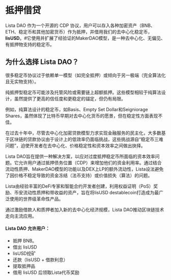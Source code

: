# 抵押借贷

Lista DAO 作为一个开源的 CDP 协议，用户可以存入各种加密资产（BNB、ETH、稳定币和其他加密货币）作为抵押，并借用我们的去中心化稳定币，**lisUSD**。#它使用并扩展了经验证的MakerDAO模型，是一种去中心化、无偏见、有抵押物支持的稳定币。

## 为什么选择 Lista DAO？

很多稳定币协议过于依赖单一模型（如完全抵押）或倾向于另一极端（完全算法化且无实物支持）。

纯抵押型稳定币可能涉及托管风险或需要链上超额抵押。这些模型相较于纯算法设计，虽然提供了更高的信任度和更稳定的锚定，但仍有局限。

例如，纯算法设计的稳定币，如Basis、Empty Set Dollar和Seigniorage Shares，虽然体现了比特币早期对去中心化货币的愿景，但在稳定性方面表现不佳。

在过去十年中，尽管去中心化加密贷款模型力求实现金融服务的民主化，大多数基于区块链的贷款协议由于设计上的低效率仍面临挑战，这些挑战源自“稳定币三难问题”，迫使开发者在去中心化、价格稳定性和资本效率之间做出抉择。

Lista DAO旨在提供一种解决方案，以应对过度抵押稳定币所面临的资本效率问题。它允许用户通过抵押债务位置（CDP）来增加他们的资金利用率。通过结合流动性质押、MakerDAO模型的功能以及DEX上LP的额外流动性，Lista设法避免了因价格不稳定导致的资金冻结（法币支持）或价值损失（算法）的问题。

Lista由经验丰富的DeFi专家和智能合约开发者创建，利用权益证明（PoS）奖励、币安流动性质押和带收益的资产，旨在将lisUSD destablecoin打造成为最广泛使用的世界级革命性产品。

通过激励借款人和质押者加入新的去中心化经济规模，Lista DAO推动区块链技术走向主流应用。

#### Lista DAO 允许用户： <a href="#lista-dao-allows-users-to" id="lista-dao-allows-users-to"></a>

* 抵押 BNB。
* 借出 lisUSD
* lisUSD挖矿
* 还款（lisUSD + 借款利息）
* 提取抵押品
* 借用 lisUSD 后领取Lista代币奖励
